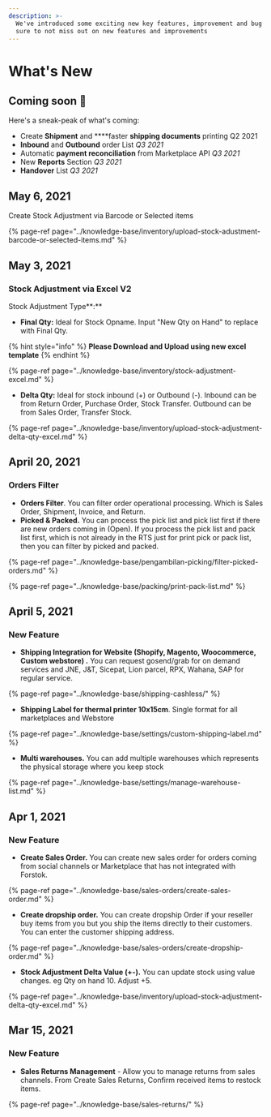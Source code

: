 ```yaml
---
description: >-
  We've introduced some exciting new key features, improvement and bug fixes. Be
  sure to not miss out on new features and improvements
---
```


# What's New

## Coming soon 🚀

Here's a sneak-peak of what's coming:

* Create **Shipment** and ****faster **shipping documents** printing Q2 2021
* **Inbound** and **Outbound** order List _Q3 2021_
* Automatic **payment reconciliation** from Marketplace API _Q3 2021_
* New **Reports** Section _Q3 2021_
* **Handover** List _Q3 2021_

## May 6, 2021

Create Stock Adjustment via Barcode or Selected items

{% page-ref page="../knowledge-base/inventory/upload-stock-adustment-barcode-or-selected-items.md" %}

## May 3, 2021

### Stock Adjustment via Excel V2

Stock Adjustment Type**:** 

* **Final Qty:** Ideal for Stock Opname. Input "New Qty on Hand" to replace with Final Qty. 

{% hint style="info" %}
**Please Download and Upload using new excel template**
{% endhint %}

{% page-ref page="../knowledge-base/inventory/stock-adjustment-excel.md" %}

* **Delta Qty:** Ideal for stock inbound \(+\) or Outbound \(-\). Inbound can be from Return Order, Purchase Order, Stock Transfer. Outbound can be from Sales Order, Transfer Stock. 

{% page-ref page="../knowledge-base/inventory/upload-stock-adjustment-delta-qty-excel.md" %}

## April 20, 2021

### Orders Filter

* **Orders Filter**. You can filter order operational processing. Which is Sales Order, Shipment, Invoice, and Return.
* **Picked & Packed.** You can process the pick list and pick list first if there are new orders coming in \(Open\). If you process the pick list and pack list first, which is not already in the RTS just for print pick or pack list, then you can filter by picked and packed.

{% page-ref page="../knowledge-base/pengambilan-picking/filter-picked-orders.md" %}

{% page-ref page="../knowledge-base/packing/print-pack-list.md" %}

## April 5, 2021

### New Feature

* **Shipping Integration for Website \(Shopify, Magento, Woocommerce, Custom webstore\) .** You can request gosend/grab for on demand services and JNE, J&T, Sicepat, Lion parcel, RPX, Wahana, SAP for regular service.

{% page-ref page="../knowledge-base/shipping-cashless/" %}

* **Shipping Label for thermal printer 10x15cm**. Single format for all marketplaces and Webstore 

{% page-ref page="../knowledge-base/settings/custom-shipping-label.md" %}

* **Multi warehouses.** You can add multiple warehouses which represents the physical storage where you keep stock

{% page-ref page="../knowledge-base/settings/manage-warehouse-list.md" %}

## Apr 1, 2021

### New Feature

* **Create Sales Order.** You can create new sales order for orders coming from social channels or Marketplace that has not integrated with Forstok.

{% page-ref page="../knowledge-base/sales-orders/create-sales-order.md" %}

* **Create dropship order.** You can create dropship Order if your reseller buy items from you but you ship the items directly to their customers. You can enter the customer shipping address.

{% page-ref page="../knowledge-base/sales-orders/create-dropship-order.md" %}

* **Stock Adjustment Delta Value \(+-\).** You can update stock using value changes. eg Qty on hand 10. Adjust +5. 

{% page-ref page="../knowledge-base/inventory/upload-stock-adjustment-delta-qty-excel.md" %}



## Mar 15, 2021

### New Feature

* **Sales Returns Management** - Allow you to manage returns from sales channels. From Create Sales Returns, Confirm received items to restock items.

{% page-ref page="../knowledge-base/sales-returns/" %}

### 




